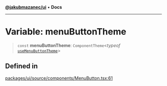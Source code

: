 [**@jakubmazanec/ui**](../README.md) • **Docs**

---

# Variable: menuButtonTheme

> `const` **menuButtonTheme**: `ComponentTheme`\<_typeof_
> [`useMenuButtonTheme`](../functions/useMenuButtonTheme.md)\>

## Defined in

[packages/ui/source/components/MenuButton.tsx:61](https://github.com/jakubmazanec/tools/blob/29163046acd1da0224b08fd05ca40f385e9ab4e5/packages/ui/source/components/MenuButton.tsx#L61)

